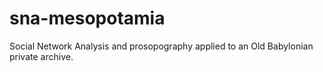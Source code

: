 # sna-mesopotamia
Social Network Analysis and prosopography applied to an Old Babylonian private archive.
